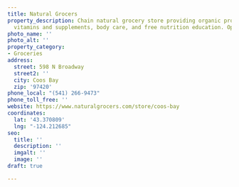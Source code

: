 ```yaml
---
title: Natural Grocers
property_description: Chain natural grocery store providing organic produce, dietary
  vitamins and supplements, body care, and free nutrition education. Open daily.
photo_name: ''
photo_alt: ''
property_category:
- Groceries
address:
  street: 598 N Broadway
  street2: ''
  city: Coos Bay
  zip: '97420'
phone_local: "(541) 266-9473"
phone_toll_free: ''
website: https://www.naturalgrocers.com/store/coos-bay
coordinates:
  lat: '43.370809'
  lng: "-124.212685"
seo:
  title: ''
  description: ''
  imgalt: ''
  image: ''
draft: true

---
```

